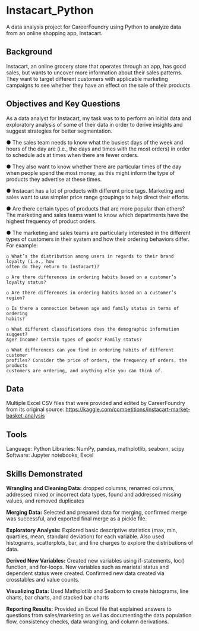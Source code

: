 # Instacart_Python
A data analysis project for CareerFoundry using Python to analyze data from an online shopping app, Instacart.

## Background 

Instacart, an online grocery store that operates through an app, has good sales, but wants to uncover more information about their sales patterns. They want to target different customers with applicable marketing campaigns to see whether they have an effect on the sale of their products.

## Objectives and Key Questions 

As a data analyst for Instacart, my task was to to perform an initial data and exploratory analysis of some of their data in order to derive insights and suggest strategies for better segmentation. 

● The sales team needs to know what the busiest days of the week and hours of the
day are (i.e., the days and times with the most orders) in order to schedule ads at
times when there are fewer orders.

● They also want to know whether there are particular times of the day when people
spend the most money, as this might inform the type of products they advertise at
these times.

● Instacart has a lot of products with different price tags. Marketing and sales want to
use simpler price range groupings to help direct their efforts.

● Are there certain types of products that are more popular than others? The marketing
and sales teams want to know which departments have the highest frequency of
product orders.

● The marketing and sales teams are particularly interested in the different types of
customers in their system and how their ordering behaviors differ. For example:

    ○ What’s the distribution among users in regards to their brand loyalty (i.e., how
    often do they return to Instacart)?

    ○ Are there differences in ordering habits based on a customer’s loyalty status?

    ○ Are there differences in ordering habits based on a customer’s region?

    ○ Is there a connection between age and family status in terms of ordering
    habits?

    ○ What different classifications does the demographic information suggest?
    Age? Income? Certain types of goods? Family status?

    ○ What differences can you find in ordering habits of different customer
    profiles? Consider the price of orders, the frequency of orders, the products
    customers are ordering, and anything else you can think of.

## Data

Multiple Excel CSV files that were provided and edited by CareerFoundry from its original source: https://kaggle.com/competitions/instacart-market-basket-analysis

## Tools
Language: Python 
Libraries: NumPy, pandas, mathplotlib, seaborn, scipy 
Software: Jupyter notebooks, Excel 

## Skills Demonstrated 

**Wrangling and Cleaning Data:** dropped columns, renamed columns, addressed mixed or incorrect data types, found and addressed missing values, and removed duplicates

**Merging Data:** Selected and prepared data for merging, confirmed merge was successful, and exported final merge as a pickle file. 

**Exploratory Analysis:** Explored basic descriptive statistics (max, min, quartiles, mean, standard deviation) for each variable. Also used histograms, scatterplots, bar, and line charges to explore the distributions of data. 

**Derived New Variables:** Created new variables using if-statements, loc() function, and for-loops. New variables such as mariatal status and dependent status were created. Confirmed new data created via crosstables and value counts. 

**Visualizing Data:** Used Mathplotlib and Seaborn to create histograms, line charts, bar charts, and stacked bar charts 

**Reporting Results:** Provided an Excel file that explained answers to questions from sales/marketing as well as documenting the data population flow, consistency checks, data wrangling, and column derivations. 
